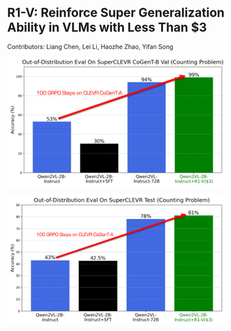 # R1-V: Reinforce Super Generalization Ability in VLMs with Less Than $3

Contributors: Liang Chen, Lei Li, Haozhe Zhao, Yifan Song

![image](./images/ood.png)

![image](./images/super_ood.png)
